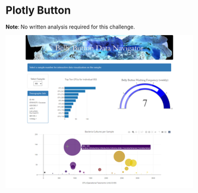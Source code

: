 # Plotly Button
 
**Note**: No written analysis required for this challenge.

![This is an image](https://github.com/krisnagoda/Plotly_Button/blob/8186ec91c082bbc7bdeedc8b698ac1690afb4a63/images/belly_button_site_image.png)
